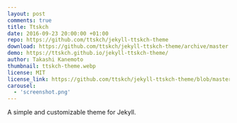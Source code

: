 ```yaml
---
layout: post
comments: true
title: Ttskch
date: 2016-09-23 20:00:00 +01:00
repo: https://github.com/ttskch/jekyll-ttskch-theme
download: https://github.com/ttskch/jekyll-ttskch-theme/archive/master.zip
demo: https://ttskch.github.io/jekyll-ttskch-theme/
author: Takashi Kanemoto
thumbnail: ttskch-theme.webp
license: MIT
license_link: https://github.com/ttskch/jekyll-ttskch-theme/blob/master/LICENSE
carousel:
  - 'screenshot.png'
---
```


A simple and customizable theme for Jekyll.
